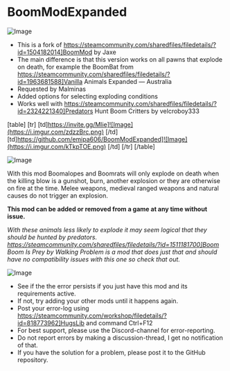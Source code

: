 # BoomModExpanded

![Image](https://i.imgur.com/WAEzk68.png)

- This is a fork of https://steamcommunity.com/sharedfiles/filedetails/?id=1504182014]BoomMod by Jaxe
- The main difference is that this version works on all pawns that explode on death, for example the BoomBat from https://steamcommunity.com/sharedfiles/filedetails/?id=1963681588]Vanilla Animals Expanded — Australia
- Requested by Malminas
- Added options for selecting exploding conditions
- Works well with https://steamcommunity.com/sharedfiles/filedetails/?id=2324221340]Predators Hunt Boom Critters by velcroboy333

[table]
    [tr]
        [td]https://invite.gg/Mlie]![Image](https://i.imgur.com/zdzzBrc.png)
[/td]
        [td]https://github.com/emipa606/BoomModExpanded]![Image](https://i.imgur.com/kTkpTOE.png)
[/td]
    [/tr]
[/table]

![Image](https://i.imgur.com/NOW7jU1.png)

With this mod Boomalopes and Boomrats will only explode on death when the killing blow is a gunshot, burn, another explosion or they are otherwise on fire at the time. Melee weapons, medieval ranged weapons and natural causes do not trigger an explosion.


**This mod can be added or removed from a game at any time without issue.**

*With these animals less likely to explode it may seem logical that they should be hunted by predators. https://steamcommunity.com/sharedfiles/filedetails/?id=1511181700]Boom Boom Is Prey by Walking Problem is a mod that does just that and should have no compatibility issues with this one so check that out.*

![Image](https://i.imgur.com/Rs6T6cr.png)



-  See if the the error persists if you just have this mod and its requirements active.
-  If not, try adding your other mods until it happens again.
-  Post your error-log using https://steamcommunity.com/workshop/filedetails/?id=818773962]HugsLib and command Ctrl+F12
-  For best support, please use the Discord-channel for error-reporting.
-  Do not report errors by making a discussion-thread, I get no notification of that.
-  If you have the solution for a problem, please post it to the GitHub repository.



